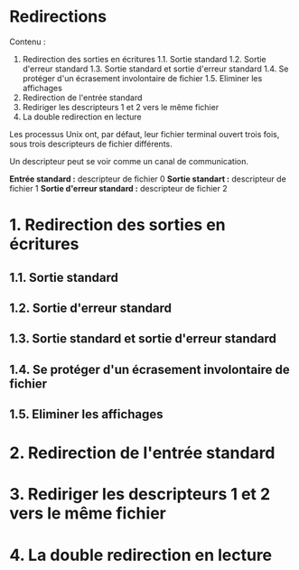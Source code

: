 # Redirections

Contenu :

1. Redirection des sorties en écritures
   1.1. Sortie standard
   1.2. Sortie d'erreur standard
   1.3. Sortie standard et sortie d'erreur standard
   1.4. Se protéger d'un écrasement involontaire de fichier
   1.5. Eliminer les affichages
2. Redirection de l'entrée standard
3. Rediriger les descripteurs 1 et 2 vers le même fichier
4. La double redirection en lecture

Les processus Unix ont, par défaut, leur fichier terminal ouvert trois fois, sous trois descripteurs de fichier différents.

Un descripteur peut se voir comme un canal de communication.

__Entrée standard :__ descripteur de fichier 0
__Sortie standart :__ descripteur de fichier 1
__Sortie d'erreur standard :__ descripteur de fichier 2

# 1. Redirection des sorties en écritures
## 1.1. Sortie standard
## 1.2. Sortie d'erreur standard
## 1.3. Sortie standard et sortie d'erreur standard
## 1.4. Se protéger d'un écrasement involontaire de fichier 
## 1.5. Eliminer les affichages

# 2. Redirection de l'entrée standard

# 3. Rediriger les descripteurs 1 et 2 vers le même fichier

# 4. La double redirection en lecture

